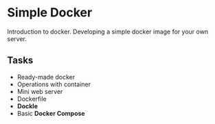 # Simple Docker

Introduction to docker. Developing a simple docker image for your own server.

## Tasks
- Ready-made docker
- Operations with container
- Mini web server
- Dockerfile
- **Dockle**
- Basic **Docker Compose**

